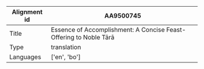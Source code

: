 |Alignment id | AA9500745
| --- | --- 
|Title | Essence of Accomplishment: A Concise Feast-Offering to Noble Tārā 
|Type | translation
|Languages | ['en', 'bo']